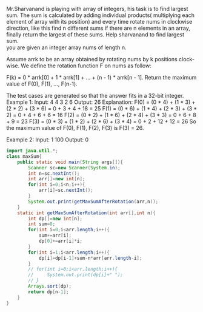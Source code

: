 Mr.Sharvanand is playing with array of integers, his task is to find largest sum. The sum is calculated by adding individual products( multiplying each element of array with its position) and every time rotate nums in clockwise direction, like this find n different  sums if there are n elements in an array, finally return the largest of these sums. Help sharvanand to find largest sum.  
you are given an integer array nums of length n.

Assume arrk to be an array obtained by rotating nums by k positions clock-wise. We define the rotation function F on nums as follow:

F(k) = 0 * arrk[0] + 1 * arrk[1] + ... + (n - 1) * arrk[n - 1].
Return the maximum value of F(0), F(1), ..., F(n-1).

The test cases are generated so that the answer fits in a 32-bit integer.
Example 1:
Input: 4 
 4 3 2 6
Output: 26
Explanation:
F(0) = (0 * 4) + (1 * 3) + (2 * 2) + (3 * 6) = 0 + 3 + 4 + 18 = 25
F(1) = (0 * 6) + (1 * 4) + (2 * 3) + (3 * 2) = 0 + 4 + 6 + 6 = 16
F(2) = (0 * 2) + (1 * 6) + (2 * 4) + (3 * 3) = 0 + 6 + 8 + 9 = 23
F(3) = (0 * 3) + (1 * 2) + (2 * 6) + (3 * 4) = 0 + 2 + 12 + 12 = 26
So the maximum value of F(0), F(1), F(2), F(3) is F(3) = 26.

Example 2:
Input: 1
100
Output: 0

```java
import java.util.*;
class maxSum{
    public static void main(String args[]){
        Scanner sc=new Scanner(System.in);
        int n=sc.nextInt();
        int arr[]=new int[n];
        for(int i=0;i<n;i++){
            arr[i]=sc.nextInt();
        }
        System.out.print(getMaxSumAfterRotation(arr,n));
    }
    static int getMaxSumAfterRotation(int arr[],int n){
        int dp[]=new int[n];
        int sum=0;
        for(int i=0;i<arr.length;i++){
            sum+=arr[i];
            dp[0]+=arr[i]*i;
        }
        for(int i=1;i<arr.length;i++){
            dp[i]=dp[i-1]+sum-n*arr[arr.length-i];
        }
        // for(int i=0;i<arr.length;i++){
        //     System.out.print(dp[i]+" ");
        // }
        Arrays.sort(dp);
        return dp[n-1];
    }
}
```